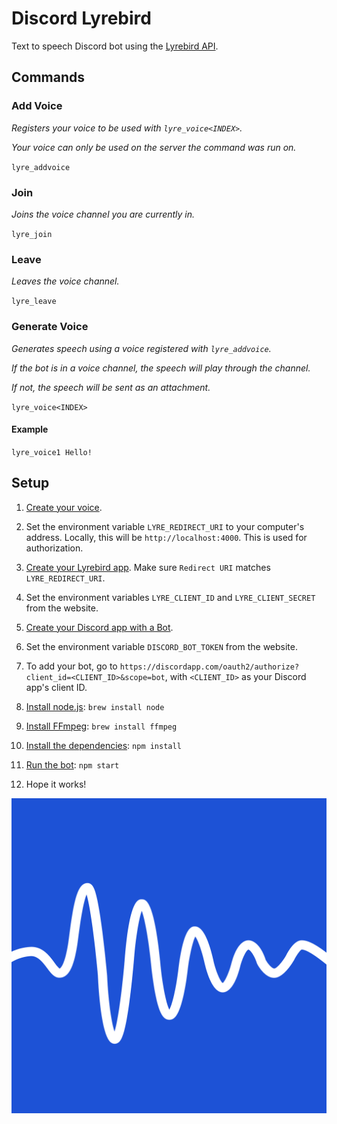 # Discord Lyrebird
Text to speech Discord bot using the [Lyrebird API](https://docs.lyrebird.ai).

## Commands
### Add Voice
*Registers your voice to be used with `lyre_voice<INDEX>`.*

*Your voice can only be used on the server the command was run on.*

`lyre_addvoice`

### Join
*Joins the voice channel you are currently in.*

`lyre_join`

### Leave
*Leaves the voice channel.*

`lyre_leave`

### Generate Voice
*Generates speech using a voice registered with `lyre_addvoice`.*

*If the bot is in a voice channel, the speech will play through the channel.*

*If not, the speech will be sent as an attachment.*

`lyre_voice<INDEX>`

#### Example

`lyre_voice1 Hello!`

## Setup
1. [Create your voice](https://myvoice.lyrebird.ai).

2. Set the environment variable `LYRE_REDIRECT_URI` to your computer's address. Locally, this will be `http://localhost:4000`. This is used for authorization.

3. [Create your Lyrebird app](https://myvoice.lyrebird.ai/application/new). Make sure `Redirect URI` matches `LYRE_REDIRECT_URI`.

4. Set the environment variables `LYRE_CLIENT_ID` and `LYRE_CLIENT_SECRET` from the website.

5. [Create your Discord app with a Bot](https://discordapp.com/developers/applications/me).

6. Set the environment variable `DISCORD_BOT_TOKEN` from the website.

7. To add your bot, go to `https://discordapp.com/oauth2/authorize?client_id=<CLIENT_ID>&scope=bot`, with `<CLIENT_ID>` as your Discord app's client ID.

8. [Install node.js](https://nodejs.org/en/download): `brew install node`

9. [Install FFmpeg](https://www.ffmpeg.org/download.html): `brew install ffmpeg`

10. [Install the dependencies](https://github.com/MysteryPancake/Discord-Lyrebird/blob/master/package.json#L35-L41): `npm install`

11. [Run the bot](https://github.com/MysteryPancake/Discord-Lyrebird/blob/master/lyrebird.js): `npm start`

12. Hope it works!

![Icon](lyrebird.png?raw=true)
